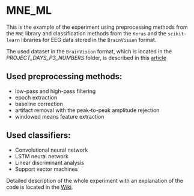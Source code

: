 # MNE_ML

This is the example of the experiment using preprocessing methods from the `MNE` library and classification methods from the `Keras` and the `scikit-learn` libraries for EEG data stored in the `BrainVision` format.

The used dataset in the `BrainVision` format, which is located in the _PROJECT_DAYS_P3_NUMBERS_ folder, is described in this [article](https://www.nature.com/articles/sdata2016121)

## Used preprocessing methods:
- low-pass and high-pass filtering
- epoch extraction
- baseline correction
- artifact removal with the peak-to-peak amplitude rejection
- windowed means feature extraction

## Used classifiers:
- Convolutional neural network
- LSTM neural network
- Linear discriminant analysis
- Support vector machines

Detailed description of the whole experiment with an explanation of the code is located in the [Wiki](https://github.com/fkupilik/MNE_ML/wiki).
